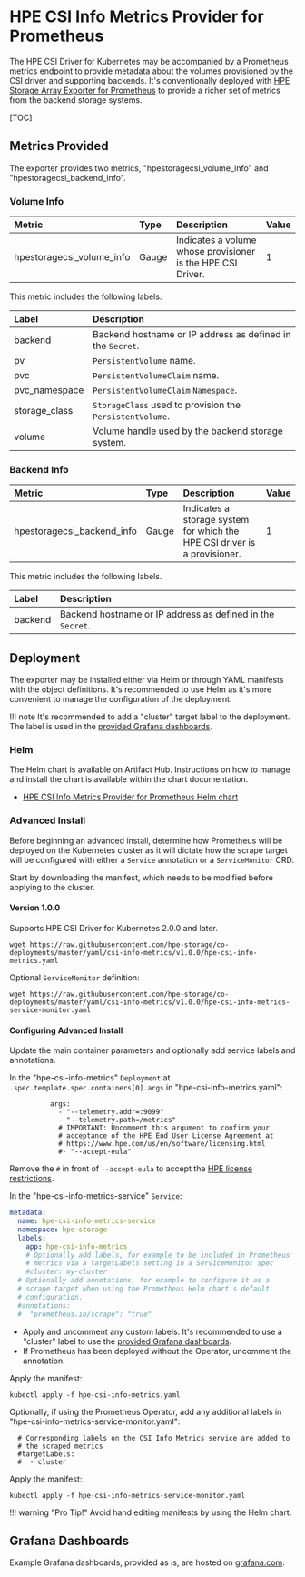 # HPE CSI Info Metrics Provider for Prometheus

The HPE CSI Driver for Kubernetes may be accompanied by a Prometheus metrics endpoint to provide metadata about the volumes provisioned by the CSI driver and supporting backends. It's conventionally deployed with [HPE Storage Array Exporter for Prometheus](https://hpe-storage.github.io/array-exporter) to provide a richer set of metrics from the backend storage systems.

[TOC]

## Metrics Provided

The exporter provides two metrics, "hpestoragecsi_volume_info" and "hpestoragecsi_backend_info".

### Volume Info

| Metric                    | Type    | Description                                                 | Value |
| :------------------------ | :------ | :---------------------------------------------------------- | :---- |
| hpestoragecsi_volume_info | Gauge   | Indicates a volume whose provisioner is the HPE CSI Driver. | 1     |

This metric includes the following labels.

| Label         | Description                                                |
| :------------ | :--------------------------------------------------------- |
| backend       | Backend hostname or IP address as defined in the `Secret`. |
| pv            | `PersistentVolume` name.                                   |
| pvc           | `PersistentVolumeClaim` name.                              |
| pvc_namespace | `PersistentVolumeClaim` `Namespace`.                       |
| storage_class | `StorageClass` used to provision the `PersistentVolume`.   |
| volume        | Volume handle used by the backend storage system.          | 

### Backend Info

| Metric                     | Type   | Description                                                               | Value |
| :------------------------- | :----- | :------------------------------------------------------------------------ | :---- |
| hpestoragecsi_backend_info | Gauge  | Indicates a storage system for which the HPE CSI driver is a provisioner. | 1     |

This metric includes the following labels.

| Label   | Description                                                |
| :------ | :--------------------------------------------------------- |
| backend | Backend hostname or IP address as defined in the `Secret`. |

## Deployment

The exporter may be installed either via Helm or through YAML manifests with the object definitions. It's recommended to use Helm as it's more convenient to manage the configuration of the deployment.

!!! note
    It's recommended to add a "cluster" target label to the deployment. The label is used in the [provided Grafana dashboards](https://grafana.com/orgs/hpestorage/dashboards).

### Helm

The Helm chart is available on Artifact Hub. Instructions on how to manage and install the chart is available within the chart documentation.

- [HPE CSI Info Metrics Provider for Prometheus Helm chart](https://artifacthub.io/packages/helm/hpe-storage/hpe-csi-info-metrics)

### Advanced Install

Before beginning an advanced install, determine how Prometheus will be deployed on the Kubernetes cluster as it will dictate how the scrape target will be configured with either a `Service` annotation or a `ServiceMonitor` CRD.

Start by downloading the manifest, which needs to be modified before applying to the cluster.

#### Version 1.0.0

Supports HPE CSI Driver for Kubernetes 2.0.0 and later.

```text
wget https://raw.githubusercontent.com/hpe-storage/co-deployments/master/yaml/csi-info-metrics/v1.0.0/hpe-csi-info-metrics.yaml
```

Optional `ServiceMonitor` definition:

```text
wget https://raw.githubusercontent.com/hpe-storage/co-deployments/master/yaml/csi-info-metrics/v1.0.0/hpe-csi-info-metrics-service-monitor.yaml
```

#### Configuring Advanced Install

Update the main container parameters and optionally add service labels and annotations.

In the "hpe-csi-info-metrics" `Deployment` at `.spec.template.spec.containers[0].args` in "hpe-csi-info-metrics.yaml":

```text
          args:
            - "--telemetry.addr=:9099"
            - "--telemetry.path=/metrics"
            # IMPORTANT: Uncomment this argument to confirm your
            # acceptance of the HPE End User License Agreement at
            # https://www.hpe.com/us/en/software/licensing.html
            #- "--accept-eula"
```

Remove the `#` in front of `--accept-eula` to accept the [HPE license restrictions](https://www.hpe.com/us/en/software/licensing.html).

In the "hpe-csi-info-metrics-service" `Service`:

```yaml
metadata:
  name: hpe-csi-info-metrics-service
  namespace: hpe-storage
  labels:
    app: hpe-csi-info-metrics
    # Optionally add labels, for example to be included in Prometheus
    # metrics via a targetLabels setting in a ServiceMonitor spec
    #cluster: my-cluster
  # Optionally add annotations, for example to configure it as a
  # scrape target when using the Prometheus Helm chart's default
  # configuration.
  #annotations:
  #  "prometheus.io/scrape": "true"
```

- Apply and uncomment any custom labels. It's recommended to use a "cluster" label to use the [provided Grafana dashboards](https://grafana.com/orgs/hpestorage/dashboards).
- If Prometheus has been deployed without the Operator, uncomment the annotation.

Apply the manifest:

```text
kubectl apply -f hpe-csi-info-metrics.yaml
```

Optionally, if using the Prometheus Operator, add any additional labels in "hpe-csi-info-metrics-service-monitor.yaml":

```text
  # Corresponding labels on the CSI Info Metrics service are added to
  # the scraped metrics
  #targetLabels:
  #  - cluster
```

Apply the manifest:

```text
kubectl apply -f hpe-csi-info-metrics-service-monitor.yaml
```

!!! warning "Pro Tip!"
    Avoid hand editing manifests by using the Helm chart.

## Grafana Dashboards

Example Grafana dashboards, provided as is, are hosted on [grafana.com](https://grafana.com/orgs/hpestorage/dashboards).
